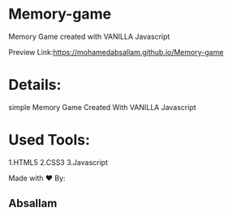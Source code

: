 # Memory-game
Memory Game created with VANILLA Javascript

Preview Link:https://mohamedabsallam.github.io/Memory-game

# Details:
simple Memory Game Created With VANILLA Javascript

# Used Tools:
1.HTML5
2.CSS3
3.Javascript

Made with ❤️ By:
## Absallam
